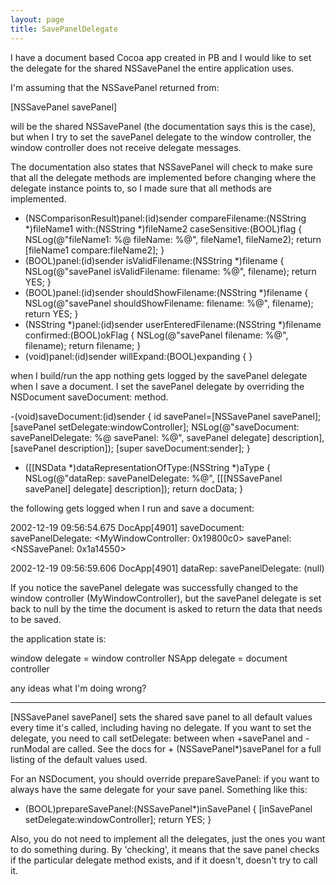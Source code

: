 ```yaml
---
layout: page
title: SavePanelDelegate
---
```


I have a document based Cocoa app created in PB and I would like to set the delegate for the shared NSSavePanel the entire application uses. 

I'm assuming that the NSSavePanel returned from:
    

[NSSavePanel savePanel] 


will be the shared NSSavePanel (the documentation says this is the case), but when I try to set the savePanel delegate to the window controller, the window controller does not receive delegate messages. 

The documentation also states that NSSavePanel will check to make sure that all the delegate methods are implemented before changing where the delegate instance points to, so I made sure that all methods are implemented.

    
- (NSComparisonResult)panel:(id)sender compareFilename:(NSString *)fileName1 with:(NSString *)fileName2 caseSensitive:(BOOL)flag {
    NSLog(@"fileName1: %@ fileName: %@", fileName1, fileName2);
    return [fileName1 compare:fileName2];
}
- (BOOL)panel:(id)sender isValidFilename:(NSString *)filename {
    NSLog(@"savePanel isValidFilename: filename: %@", filename);
    return YES;
}
- (BOOL)panel:(id)sender shouldShowFilename:(NSString *)filename {
    NSLog(@"savePanel shouldShowFilename: filename: %@", filename);
    return YES;
}
- (NSString *)panel:(id)sender userEnteredFilename:(NSString *)filename confirmed:(BOOL)okFlag {
    NSLog(@"savePanel filename: %@", filename);
    return filename;
}
- (void)panel:(id)sender willExpand:(BOOL)expanding {
}


when I build/run the app nothing gets logged by the savePanel delegate when I save a document. I set the savePanel delegate by overriding the NSDocument saveDocument: method. 

    
-(void)saveDocument:(id)sender {
    id savePanel=[NSSavePanel savePanel];
    [savePanel setDelegate:windowController];
    NSLog(@"saveDocument: savePanelDelegate: %@ savePanel: %@", savePanel delegate] description], [savePanel description]);
    [super saveDocument:sender];
}
- ([[NSData *)dataRepresentationOfType:(NSString *)aType {
    NSLog(@"dataRep: savePanelDelegate: %@", [[[NSSavePanel savePanel] delegate] description]);
    return docData;
}


the following gets logged when I run and save a document:

2002-12-19 09:56:54.675 DocApp[4901] saveDocument: savePanelDelegate: <MyWindowController: 0x19800c0> savePanel: <NSSavePanel: 0x1a14550>

2002-12-19 09:56:59.606 DocApp[4901] dataRep: savePanelDelegate: (null)

If you notice the savePanel delegate was successfully changed to the window controller (MyWindowController), but the savePanel delegate is set back to null by the time the document is asked to return the data that needs to be saved.

the application state is:

window delegate = window controller
NSApp delegate = document controller

any ideas what I'm doing wrong?

----

[NSSavePanel savePanel] sets the shared save panel to all default values every time it's called, including having no delegate.  If you want to set the delegate, you need to call setDelegate: between when  +savePanel and -runModal are called.  See the docs for + (NSSavePanel*)savePanel for a full listing of the default values used.

For an NSDocument, you should override prepareSavePanel: if you want to always have the same delegate for your save panel.  Something like this:

    
- (BOOL)prepareSavePanel:(NSSavePanel*)inSavePanel
{
    [inSavePanel setDelegate:windowController];
    return YES;
}


Also, you do not need to implement all the delegates, just the ones you want to do something during.  By 'checking', it means that the save panel checks if the particular delegate method exists, and if it doesn't, doesn't try to call it.

